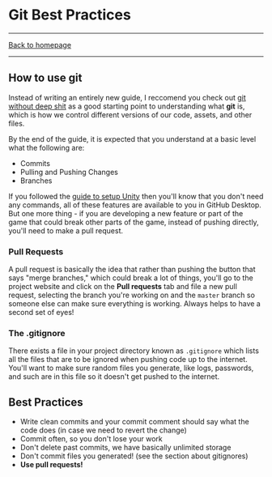 # Git Best Practices

-----

[Back to homepage](../..)

-----

## How to use git

Instead of writing an entirely new guide, I reccomend you check out [git without deep shit](https://rogerdudler.github.io/git-guide/) as a good starting point to understanding what **git** is, which is how we control different versions of our code, assets, and other files.

By the end of the guide, it is expected that you understand at a basic level what the following are:

* Commits
* Pulling and Pushing Changes
* Branches

If you followed the [guide to setup Unity](..) then you'll know that you don't need any commands, all of these features are available to you in GitHub Desktop. But one more thing - if you are developing a new feature or part of the game that could break other parts of the game, instead of pushing directly, you'll need to make a pull request.

### Pull Requests

A pull request is basically the idea that rather than pushing the button that says "merge branches," which could break a lot of things, you'll go to the project website and click on the **Pull requests** tab and file a new pull request, selecting the branch you're working on and the `master` branch so someone else can make sure everything is working. Always helps to have a second set of eyes!

### The .gitignore

There exists a file in your project directory known as `.gitignore` which lists all the files that are to be ignored when pushing code up to the internet. You'll want to make sure random files you generate, like logs, passwords, and such are in this file so it doesn't get pushed to the internet.

## Best Practices

* Write clean commits and your commit comment should say what the code does (in case we need to revert the change)
* Commit often, so you don't lose your work
* Don't delete past commits, we have basically unlimited storage
* Don't commit files you generated! (see the section about gitignores)
* **Use pull requests!**
